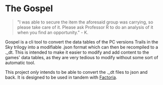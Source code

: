 # The Gospel

> "I was able to secure the item the aforesaid group was carrying, so please take care of it. Please ask Professor R to do an analysis of it when you find an opportunity." - K.

Gospel is a cli tool to convert the data tables of the PC versions Trails in the Sky trilogy into a modifiable .json format which can then be recompiled to a .\_dt. This is intended to make it easier to modify and add content to the games' data tables, as they are very tedious to modify without some sort of automatic tool.

This project *only* intends to be able to convert the .\_dt files to json and back. It is designed to be used in tandem with [Factoria](https://github.com/Aureole-Suite/Factoria).